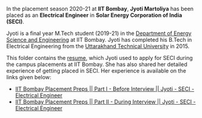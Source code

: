 In the placement season 2020-21 at **IIT Bombay**, **Jyoti Martoliya** has been placed as an **Electrical Engineer** in **Solar Energy Corporation of India (SECI)**. 

Jyoti is a final year M.Tech student (2019-21) in the [Department of Energy Science and Engineering](https://www.ese.iitb.ac.in/) at IIT Bombay. Jyoti has completed his B.Tech in Electrical Engineering from the [Uttarakhand Technical University](https://uktech.ac.in/) in 2015.

This folder contains the [resume](Jyoti_Martolia_MTech_Energy_Solar_Energy_Corporation_of_India.pdf), which Jyoti used to apply for SECI during the campus placements at IIT Bombay. She has also shared her detailed experience of getting placed in SECI. Her experience is available on the links given below:

* [IIT Bombay Placement Preps || Part I - Before Interview || Jyoti - SECI - Electrical Engineer](https://youtu.be/7RWckyTmj8M)
* [IIT Bombay Placement Preps || Part II - During Interview || Jyoti - SECI - Electrical Engineer](https://youtu.be/0tNjTQpDbfs)


